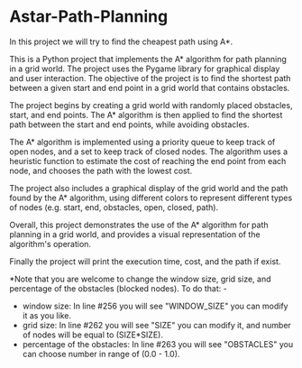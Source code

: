 # Astar-Path-Planning
In this project we will try to find the cheapest path using A*.

This is a Python project that implements the A* algorithm for path planning in a grid world. The project uses the Pygame library for graphical display and user interaction. The objective of the project is to find the shortest path between a given start and end point in a grid world that contains obstacles.

The project begins by creating a grid world with randomly placed obstacles, start, and end points. The A* algorithm is then applied to find the shortest path between the start and end points, while avoiding obstacles.

The A* algorithm is implemented using a priority queue to keep track of open nodes, and a set to keep track of closed nodes. The algorithm uses a heuristic function to estimate the cost of reaching the end point from each node, and chooses the path with the lowest cost.

The project also includes a graphical display of the grid world and the path found by the A* algorithm, using different colors to represent different types of nodes (e.g. start, end, obstacles, open, closed, path).

Overall, this project demonstrates the use of the A* algorithm for path planning in a grid world, and provides a visual representation of the algorithm's operation.

Finally the project will print the execution time, cost, and the path if exist.

*Note that you are welcome to change the window size, grid size, and percentage of the obstacles (blocked nodes).
To do that: -
  - window size: In line #256 you will see "WINDOW_SIZE" you can modify it as you like.
  - grid size: In line #262 you will see "SIZE" you can modify it, and number of nodes will be equal to (SIZE*SIZE).
  - percentage of the obstacles: In line #263 you will see "OBSTACLES" you can choose number in range of (0.0 - 1.0).

